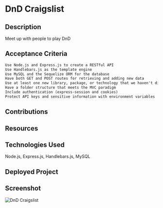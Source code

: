 # DnD Craigslist

## Description
Meet up with people to play DnD

## Acceptance Criteria

```md
Use Node.js and Express.js to create a RESTful API
Use Handlebars.js as the template engine
Use MySQL and the Sequelize ORM for the database
Have both GET and POST routes for retrieving and adding new data
Use at least one new library, package, or technology that we haven't discussed
Have a folder structure that meets the MVC paradigm
Include authentication (express-session and cookies)
Protect API keys and sensitive information with environment variables

```

## Contributions

## Resources

## Technologies Used
Node.js, Express.js, Handlebars.js, MySQL

## Deployed Project

## Screenshot
![DnD Craigslist]()